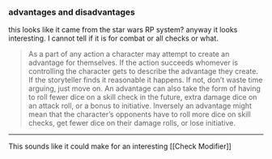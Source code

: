 ### advantages and disadvantages
this looks like it came from the star wars RP system?
anyway it looks interesting. I cannot tell if it is for combat or all checks or what.
> As a part of any action a character may attempt to create an advantage for themselves. If the action succeeds whomever is controlling the character gets to describe the advantage they create. If the storyteller finds it reasonable it happens. If not, don’t waste time arguing, just move on.
> An advantage can also take the form of having to roll fewer dice on a skill check in the future, extra damage dice on an attack roll, or a bonus to initiative. Inversely an advantage might mean that the character’s opponents have to roll more dice on skill checks, get fewer dice on their damage rolls, or lose initiative.

---

This sounds like it could make for an interesting [[Check Modifier]]